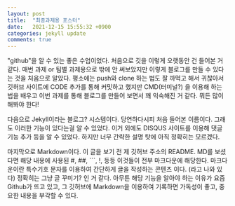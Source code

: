 ```yaml
---
layout: post
title:  "최종과제용 포스터"
date:   2021-12-15 15:55:32 +0900
categories: jekyll update
comments: true
---
```


"github"을 알 수 있는 좋은 수업이었다.
처음으로 깃을 이렇게 오랫동안 건 들어본 거 같다.
매번 과제 or 팀별 과제용으로 밖에 안 써보았지만 이렇게 블로그를 만들 수 있다는 것을 처음으로 알았다.
평소에는 push와 clone 하는 법도 잘 까먹고 해서 귀찮아서 깃허브 사이트에 CODE 추가를 통해 커밋하고 했지만 CMD(터미널?) 을 이용해 하는 법을 배우고 이번 과제를 통해 블로그를 만들어 보면서 꽤 익숙해진 거 같다. 뭐든 많이 해봐야 한다!

다음으로 Jekyll이라는 블로그? 시스템이다. 당연하다시피 처음 들어본 이름이다. 그래도 이러한 기능이 있다는걸 알 수 있었다. 이거 외에도 DISQUS 사이트를 이용해 댓글 기능 추가 등을 알 수 있었다. 하지만 너무 간략한 설명 탓에 아직 정확히는 모르겠다. 

마지막으로 Markdown이다. 이 글을 보기 전 제 깃허브 주소의 README. MD를 보셨다면 해당 내용에 사용된 #, ##, ```, !, 등등 이것들이 전부 마크다운에 해당한다. 마크다운이란 특수기호 문자를 이용하여 간단하게 글을 작성하는 콘텐츠 이다. (라고 나와 있다) 정확히는 그냥 글 꾸미기? 인 거 같다.
아무튼 해당 기능을 알아야 하는 이유가 요즘 Github가 뜨고 있고, 그 깃허브에 Markdown을 이용하여 기록하면 가독성이 좋고, 중요한 내용을 부각할 수 있다.